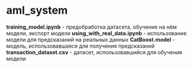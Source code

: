 # aml_system
**training_model.ipynb** - предобработка датасета, обучение на нём модели, экспорт модели
**using_with_real_data.ipynb** - использование модели для предсказаний на реальных данных
**CatBoost.model** - модель, использовавшаяся для получения предсказаний
**transaction_dataset.csv** - датасет, использовавшийся для обучения модели
